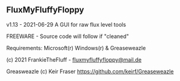 FluxMyFluffyFloppy
----------------------------------------
v1.13 - 2021-06-29
A GUI for raw flux level tools

FREEWARE - Source code will follow if "cleaned"

Requirements: Microsoft(r) Windows(r) & Greaseweazle

(c) 2021 FrankieTheFluff - fluxmyfluffyfloppy@mail.de

Greasweazle (c) Keir Fraser
https://github.com/keirf/Greaseweazle
